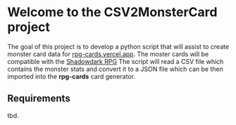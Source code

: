 # Welcome to the CSV2MonsterCard project

The goal of this project is to develop a python script that will assist to create monster card data for [rpg-cards.vercel.app](https://rpg-cards.vercel.app). The moster cards will be compatible with the [Shadowdark RPG](https://www.thearcanelibrary.com/pages/shadowdark)
The script will read a CSV file which contains the monster stats and convert it to a JSON file which can be then imported into the **rpg-cards** card generator.


## Requirements
tbd.
